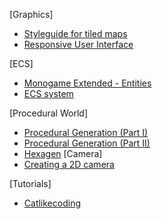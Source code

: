 [Graphics]

- [Styleguide for tiled maps](https://lpc.opengameart.org/static/lpc-style-guide/styleguide.html)
- [Responsive User Interface](https://lukehollenback.itch.io/firetale/devlog/226195/responsive-user-interface)

[ECS]
- [Monogame Extended - Entities](https://www.monogameextended.net/docs/features/entities/entities)
- [ECS system](https://www.gamedev.net/articles/programming/general-and-gameplay-programming/understanding-component-entity-systems-r3013/)

[Procedural World]
- [Procedural Generation (Part I)](https://lukehollenback.itch.io/firetale/devlog/221388/procedural-generation-part-i)
- [Procedural Generation (Part II)](https://lukehollenback.itch.io/firetale/devlog/222825/procedural-generation-part-ii)
- [Hexagen](https://www.codeproject.com/Articles/1119973/Part-I-Creating-a-Digital-Hexagonal-Tile-Map)
[Camera]
- [Creating a 2D camera](https://roguesharp.wordpress.com/2014/07/13/tutorial-5-creating-a-2d-camera-with-pan-and-zoom-in-monogame/)

[Tutorials]
- [Catlikecoding](https://catlikecoding.com/unity/tutorials/hex-map/)